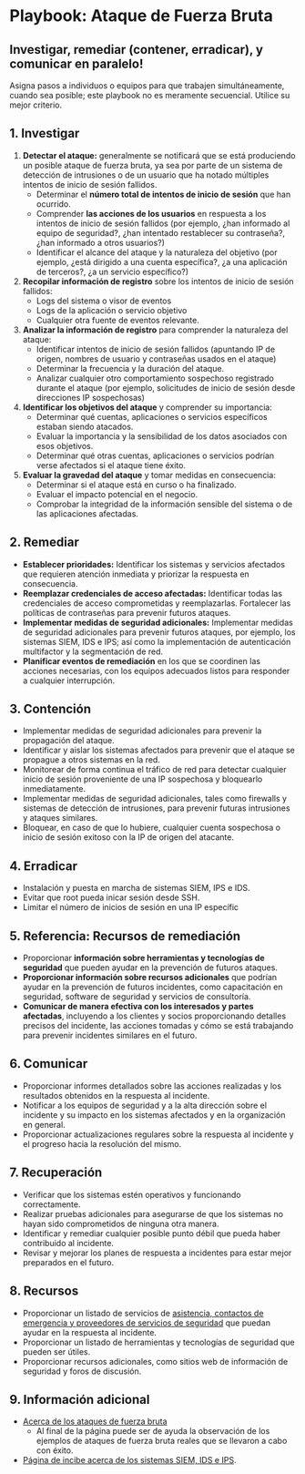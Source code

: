 # Playbook: Ataque de Fuerza Bruta

## Investigar, remediar (contener, erradicar), y comunicar en paralelo!

Asigna pasos a individuos o equipos para que trabajen simultáneamente, cuando sea posible; este playbook no es meramente secuencial. Utilice su mejor criterio.

## 1. Investigar

1. **Detectar el ataque:** generalmente se notificará que se está produciendo un posible ataque de fuerza bruta, ya sea por parte de un sistema de detección de intrusiones o de un usuario que ha notado múltiples intentos de inicio de sesión fallidos.
    - Determinar el **número total de intentos de inicio de sesión** que han ocurrido.
    - Comprender **las acciones de los usuarios** en respuesta a los intentos de inicio de sesión fallidos (por ejemplo, ¿han informado al equipo de seguridad?, ¿han intentado restablecer su contraseña?, ¿han informado a otros usuarios?)
    - Identificar el alcance del ataque y la naturaleza del objetivo (por ejemplo, ¿está dirigido a una cuenta específica?, ¿a una aplicación de terceros?, ¿a un servicio específico?)
2. **Recopilar información de registro** sobre los intentos de inicio de sesión fallidos:
    - Logs del sistema o visor de eventos
    - Logs de la aplicación o servicio objetivo
    - Cualquier otra fuente de eventos relevante.
3. **Analizar la información de registro** para comprender la naturaleza del ataque:
    - Identificar intentos de inicio de sesión fallidos (apuntando IP de origen, nombres de usuario y contraseñas usados en el ataque)
    - Determinar la frecuencia y la duración del ataque.
    - Analizar cualquier otro comportamiento sospechoso registrado durante el ataque (por ejemplo, solicitudes de inicio de sesión desde direcciones IP sospechosas)
4. **Identificar los objetivos del ataque** y comprender su importancia:
    - Determinar qué cuentas, aplicaciones o servicios específicos estaban siendo atacados.
    - Evaluar la importancia y la sensibilidad de los datos asociados con esos objetivos.
    - Determinar qué otras cuentas, aplicaciones o servicios podrían verse afectados si el ataque tiene éxito.
5. **Evaluar la gravedad del ataque** y tomar medidas en consecuencia:
    - Determinar si el ataque está en curso o ha finalizado.
    - Evaluar el impacto potencial en el negocio.
    - Comprobar la integridad de la información sensible del sistema o de las aplicaciones afectadas.

## 2. Remediar

- **Establecer prioridades:** Identificar los sistemas y servicios afectados que requieren atención inmediata y priorizar la respuesta en consecuencia.
- **Reemplazar credenciales de acceso afectadas:** Identificar todas las credenciales de acceso comprometidas y reemplazarlas. Fortalecer las políticas de contraseñas para prevenir futuros ataques.
- **Implementar medidas de seguridad adicionales:** Implementar medidas de seguridad adicionales para prevenir futuros ataques, por ejemplo, los sistemas SIEM, IDS e IPS; así como la implementación de autenticación multifactor y la segmentación de red.
- **Planificar eventos de remediación** en los que se coordinen las acciones necesarias, con los equipos adecuados listos para responder a cualquier interrupción.

## 3. Contención

- Implementar medidas de seguridad adicionales para prevenir la propagación del ataque.
- Identificar y aislar los sistemas afectados para prevenir que el ataque se propague a otros sistemas en la red.
- Monitorear de forma continua el tráfico de red para detectar cualquier inicio de sesión proveniente de una IP sospechosa y bloquearlo inmediatamente.
- Implementar medidas de seguridad adicionales, tales como firewalls y sistemas de detección de intrusiones, para prevenir futuras intrusiones y ataques similares.
- Bloquear, en caso de que lo hubiere, cualquier cuenta sospechosa o inicio de sesión exitoso con la IP de origen del atacante.

## 4. Erradicar

- Instalación y puesta en marcha de sistemas SIEM, IPS e IDS.
- Evitar que root pueda inicar sesión desde SSH.
- Limitar el número de inicios de sesión en una IP específic

## 5. Referencia: Recursos de remediación

- Proporcionar **información sobre herramientas y tecnologías de seguridad** que pueden ayudar en la prevención de futuros ataques.
- **Proporcionar información sobre recursos adicionales** que podrían ayudar en la prevención de futuros incidentes, como capacitación en seguridad, software de seguridad y servicios de consultoría.
- **Comunicar de manera efectiva con los interesados y partes afectadas**, incluyendo a los clientes y socios proporcionando detalles precisos del incidente, las acciones tomadas y cómo se está trabajando para prevenir incidentes similares en el futuro.

## 6. Comunicar

- Proporcionar informes detallados sobre las acciones realizadas y los resultados obtenidos en la respuesta al incidente.
- Notificar a los equipos de seguridad y a la alta dirección sobre el incidente y su impacto en los sistemas afectados y en la organización en general.
- Proporcionar actualizaciones regulares sobre la respuesta al incidente y el progreso hacia la resolución del mismo.

## 7. Recuperación

- Verificar que los sistemas estén operativos y funcionando correctamente.
- Realizar pruebas adicionales para asegurarse de que los sistemas no hayan sido comprometidos de ninguna otra manera.
- Identificar y remediar cualquier posible punto débil que pueda haber contribuido al incidente.
- Revisar y mejorar los planes de respuesta a incidentes para estar mejor preparados en el futuro.

## 8. Recursos

- Proporcionar un listado de servicios de [asistencia, contactos de emergencia y proveedores de servicios de seguridad](#TODO-enlace-al-recurso) que puedan ayudar en la respuesta al incidente.
- Proporcionar un listado de herramientas y tecnologías de seguridad que pueden ser útiles.
- Proporcionar recursos adicionales, como sitios web de información de seguridad y foros de discusión.

## 9. Información adicional

- [Acerca de los ataques de fuerza bruta](https://protecciondatos-lopd.com/empresas/ataques-fuerza-bruta/)
    - Al final de la página puede ser de ayuda la observación de los ejemplos de ataques de fuerza bruta reales que se llevaron a cabo con éxito.
- [Página de incibe acerca de los sistemas SIEM, IDS e IPS](https://www.incibe.es/protege-tu-empresa/blog/son-y-sirven-los-siem-ids-e-ips).
